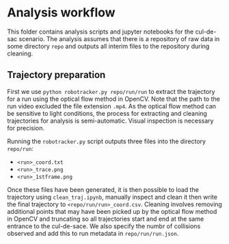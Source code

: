 # Analysis workflow

This folder contains analysis scripts and jupyter notebooks for the cul-de-sac scenario.  The analysis assumes that there is a repository of raw data in some directory `repo` and outputs all interim files to the repository during cleaning.  

## Trajectory preparation

First we use `python robotracker.py repo/run/run` to extract the trajectory for a run using the optical flow method in OpenCV.  Note that the path to the run video excluded the file extension `.mp4`.  As the optical flow method can be sensitive to light conditions, the process for extracting and cleaning trajectories for analysis is semi-automatic.   Visual inspection is necessary for precision.  

Running the `robotracker.py` script outputs three files into the directory `repo/run`: 

- `<run>_coord.txt`
- `<run>_trace.png`
- `<run>_1stframe.png`

Once these files have been generated, it is then possible to load the trajectory using `clean_traj.ipynb`, manually inspect and clean it then write the final trajectory to `<repo/run/run>_coord.csv`.  Cleaning involves removing additional points that may have been picked up by the optical flow method in OpenCV and truncating so all trajectories start and end at the same entrance to the cul-de-sace.  We also specify the numbr of collisions observed and add this to run metadata in `repo/run/run.json`. 

